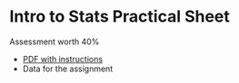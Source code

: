 # Intro to Stats Practical Sheet
Assessment worth 40%
- [PDF with instructions](https://github.com/carlaleone/exeter-stats/blob/main/Problem%20Sheet/BIOM4025_problemsheet_2024.pdf)
- Data for the assignment
